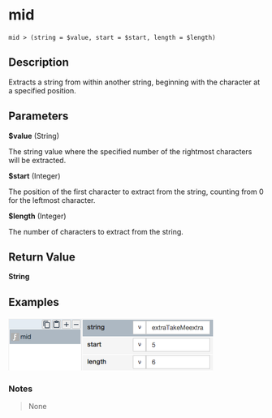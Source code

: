 # mid

	mid > (string = $value, start = $start, length = $length)

## Description

Extracts a string from within another string, beginning with the character at a specified position.

## Parameters

**$value** (String)

The string value where the specified number of the rightmost characters will be extracted.

**$start** (Integer)

The position of the first character to extract from the string, counting from 0 for the leftmost character.

**$length** (Integer)

The number of characters to extract from the string.

## Return Value

**String**

## Examples

![](mid.png?raw=true)

### Notes
> None

